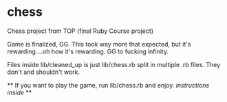 # chess
Chess project from TOP (final Ruby Course project)

Game is finalized, GG. This took way more that expected, but it's rewarding....oh how it's rewarding. GG to fucking infinity.

Files inside lib/cleaned_up is just lib/chess.rb split in multiple .rb files. They don't and shouldn't work.


**
If you want to play the game, run lib/chess.rb and enjoy. *instructions inside*
**
